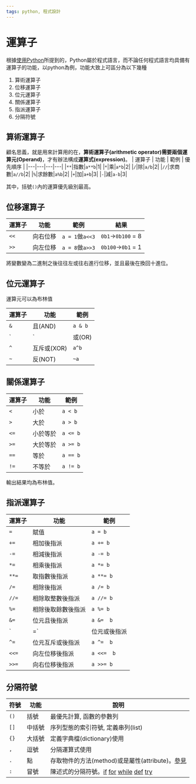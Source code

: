 ```yaml
---
tags: python, 程式設計
---
```


# 運算子

根據[使用Python](使用Python.md)所提到的，Python屬於程式語言，而不論任何程式語言均具備有運算子的功能，以python為例，功能大致上可區分為以下幾種

1. 算術運算子
2. 位移運算子
3. 位元運算子
4. 關係運算子
5. 指派運算子
6. 分隔符號

## 算術運算子

顧名思義，就是用來計算用的在，**算術運算子(arithmetic operator)**需要兩個**運算元(Operand)**，才有辦法構成**運算式(expression)**。
| 運算子 | 功能 | 範例 | 優先順序 |
|---|---|---|---|
|`**`|指數|`a**b`|1|
|`*`|乘|`a*b`|2|
|`/`|除|`a/b`|2|
|`//`|求商數|`a//b`|2|
|`%`|求餘數|`a%b`|2|
|`+`|加|`a+b`|3|
|`-`|減|`a-b`|3|

其中，括號`()`內的運算優先級別最高。

## 位移運算子

|運算子|功能|範例|結果|
|---|---|---|---|
|`<<`|向右位移|`a = 1`做`a<<3`|`0b1`→`0b100` = 8|
|`>>`|向左位移|`a = 8`做`a>>3`|`0b100`→`0b1` = 1|

將變數變為二進制之後往往左或往右進行位移，並且最後在換回十進位。

## 位元運算子

運算元可以為布林值

|運算子|功能|範例|
|---|---|---|
|`&`|且(AND)|`a & b`|
|`|`|或(OR)|`a | b`|
|`^`|互斥或(XOR)|`a^b`|
|`~`|反(NOT)|`~a`|

## 關係運算子

|運算子|功能|範例|
|---|---|---|
|`<`|小於|`a < b`|
|`>`|大於|`a > b`|
|`<=`|小於等於|`a <= b`|
|`>=`|大於等於|`a >= b`|
|`==`|等於| `a == b`|
|`!=`|不等於|`a != b`|

輸出結果均為布林值。

## 指派運算子

|運算子|功能|範例|
|---|---|---|
|`=`|賦值|`a = b`|
|`+=`|相加後指派|`a += b`|
|`-=`|相減後指派|`a -= b`|
|`*=`|相乘後指派|`a *= b`|
|`**=`|取指數後指派| `a **= b`|
|`/=`|相除後指派|`a /= b`|
|`//=`|相除取整數後指派|`a //= b`|
|`%=`|相除後取餘數後指派|`a %= b`|
|`&=`|位元且後指派|`a &=  b`|
|`|=`|位元或後指派|`a |=  b`|
|`^=`|位元互斥或後指派|`a ^=  b`|
|`<<=`|向左位移後指派|`a <<=  b`|
|`>>=`|向右位移後指派|`a >>= b`|

## 分隔符號

|符號|功能|說明|
|---|---|---|
|`()`|括號|最優先計算, 函數的參數列|
|`[]`|中括號|序列型態的索引符號, 定義串列(list)|
|`{}`|大括號|定義字典檔(dictionary)使用|
|`,`|逗號|分隔運算式使用|
|`.`|點|存取物件的方法(method)或是屬性(attribute)。[參見](python_class語句.md)|
|`:`|冒號|陳述式的分隔符號。[if](python_if語句.md) [for](python_for語句.md) [while](python_def語句.md) [def](python_while語句.md) [try](python_try語句.md)|
